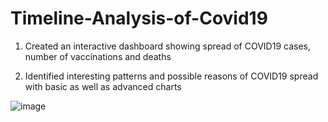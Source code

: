 # Timeline-Analysis-of-Covid19

1. Created an interactive dashboard showing spread of COVID19 cases, number of vaccinations and deaths

2. Identified interesting patterns and possible reasons of COVID19 spread with basic as well as advanced charts

![image](https://user-images.githubusercontent.com/76917638/193031890-1682415e-194f-47c1-9a97-4816dba23277.png)
